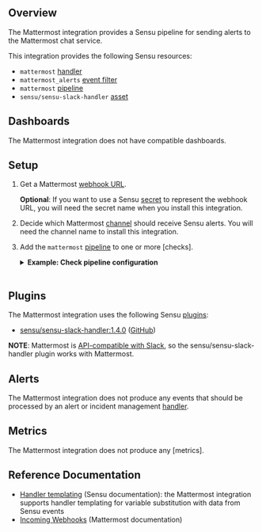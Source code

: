 ## Overview

<!-- Sensu Integration description; supports markdown -->

The Mattermost integration provides a Sensu pipeline for sending alerts to the Mattermost chat service.

<!-- Provide a high level overview of the integration contents (e.g. checks, filters, mutators, handlers, assets, etc) -->

This integration provides the following Sensu resources:

* `mattermost` [handler]
* `mattermost_alerts` [event filter]
* `mattermost` [pipeline]
* `sensu/sensu-slack-handler` [asset]

## Dashboards

<!-- List of supported dashboards w/ screenshots (supports png, jpeg, and gif images; relative paths only; e.g. `![](img/dashboard-1.png)` )-->

The Mattermost integration does not have compatible dashboards.

## Setup

<!-- Sensu Integration setup instructions, including Sensu agent configuration and external component configuration -->
<!-- EXAMPLE: what configuration (if any) is required in a third-party service to enable monitoring? -->

1. Get a Mattermost [webhook URL][Incoming Webhooks].

   **Optional**: If you want to use a Sensu [secret] to represent the webhook URL, you will need the secret name when you install this integration.

2. Decide which Mattermost [channel] should receive Sensu alerts. You will need the channel name to install this integration.

1. Add the `mattermost` [pipeline] to one or more [checks].

   <details><summary><strong>Example: Check pipeline configuration</strong></summary>

   ```yaml
   spec:
     pipelines:
       - api_version: core/v2
         type: Pipeline
         name: mattermost
   ```

   </details>
   <br>

## Plugins

<!-- Links to any Sensu Integration dependencies (i.e. Sensu Plugins) -->

The Mattermost integration uses the following Sensu [plugins]:

- [sensu/sensu-slack-handler:1.4.0][slack-plugin-bonsai] ([GitHub][slack-plugin-github])

**NOTE**: Mattermost is [API-compatible with Slack], so the sensu/sensu-slack-handler plugin works with Mattermost.

## Alerts

<!-- List of all alerts generated by this integration. -->

The Mattermost integration does not produce any events that should be processed by an alert or incident management [handler].

## Metrics

<!-- List of all metrics or events collected by this integration. -->

The Mattermost integration does not produce any [metrics].

## Reference Documentation

<!-- Please provide links to any relevant reference documentation to help users learn more and/or troubleshoot this integration. -->

* [Handler templating][handler-templating] (Sensu documentation): the Mattermost integration supports handler templating for variable substitution with data from Sensu events
* [Incoming Webhooks] (Mattermost documentation)


<!-- Links -->
[asset]: https://docs.sensu.io/sensu-go/latest/plugins/assets/
[annotation]: https://docs.sensu.io/sensu-go/latest/observability-pipeline/observe-schedule/agent/#general-configuration-flags
[plugins]: https://docs.sensu.io/sensu-go/latest/plugins/
[handler]: https://docs.sensu.io/sensu-go/latest/observability-pipeline/observe-process/handlers/
[tokens]: https://docs.sensu.io/sensu-go/latest/observability-pipeline/observe-schedule/tokens/
[handler-templating]: https://docs.sensu.io/sensu-go/latest/observability-pipeline/observe-process/handler-templates/
[pipeline]: https://docs.sensu.io/sensu-go/latest/observability-pipeline/observe-process/pipelines/
[Incoming Webhooks]: https://docs.mattermost.com/developer/webhooks-incoming.html
[slack-plugin-bonsai]: https://bonsai.sensu.io/assets/sensu/sensu-slack-handler
[slack-plugin-github]: https://github.com/sensu/sensu-slack-handler
[event filter]: https://docs.sensu.io/sensu-go/latest/observability-pipeline/observe-filter/filters/
[API-compatible with Slack]: https://docs.mattermost.com/developer/webhooks-incoming.html#slack-compatibility
[secret]: https://docs.sensu.io/sensu-go/latest/reference/secrets/
[channel]: https://docs.mattermost.com/guides/channels.html
